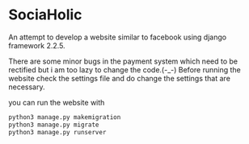 # SociaHolic
An attempt to develop a website similar to facebook using django framework 2.2.5.

There are some minor bugs in the payment system which need to be rectified but i am too lazy to change the code.(-_-)
Before running the website check the settings file and do change the settings that are necessary.

you can run the website with 
```sh
python3 manage.py makemigration
python3 manage.py migrate
python3 manage.py runserver
```
